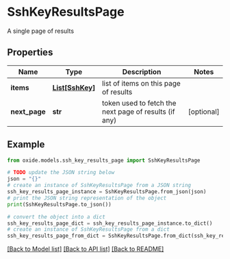 # SshKeyResultsPage

A single page of results

## Properties

Name | Type | Description | Notes
------------ | ------------- | ------------- | -------------
**items** | [**List[SshKey]**](SshKey.md) | list of items on this page of results | 
**next_page** | **str** | token used to fetch the next page of results (if any) | [optional] 

## Example

```python
from oxide.models.ssh_key_results_page import SshKeyResultsPage

# TODO update the JSON string below
json = "{}"
# create an instance of SshKeyResultsPage from a JSON string
ssh_key_results_page_instance = SshKeyResultsPage.from_json(json)
# print the JSON string representation of the object
print(SshKeyResultsPage.to_json())

# convert the object into a dict
ssh_key_results_page_dict = ssh_key_results_page_instance.to_dict()
# create an instance of SshKeyResultsPage from a dict
ssh_key_results_page_from_dict = SshKeyResultsPage.from_dict(ssh_key_results_page_dict)
```
[[Back to Model list]](../README.md#documentation-for-models) [[Back to API list]](../README.md#documentation-for-api-endpoints) [[Back to README]](../README.md)


